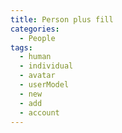 ```yaml
---
title: Person plus fill
categories:
  - People
tags:
  - human
  - individual
  - avatar
  - userModel
  - new
  - add
  - account
---
```

